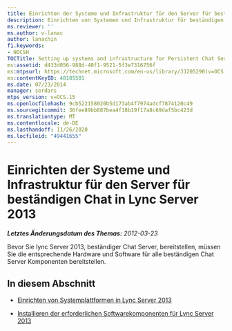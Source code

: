```yaml
---
title: Einrichten der Systeme und Infrastruktur für den Server für beständigen Chat
description: Einrichten von Systemen und Infrastruktur für beständigen Chat Server
ms.reviewer: ''
ms.author: v-lanac
author: lanachin
f1.keywords:
- NOCSH
TOCTitle: Setting up systems and infrastructure for Persistent Chat Server
ms:assetid: d433d056-988d-40f1-9521-5f3e7316756f
ms:mtpsurl: https://technet.microsoft.com/en-us/library/JJ205290(v=OCS.15)
ms:contentKeyID: 48185501
ms.date: 07/23/2014
manager: serdars
mtps_version: v=OCS.15
ms.openlocfilehash: 9cb522158020b5d173ab4f7974adcf7874120c49
ms.sourcegitcommit: 36fee89bb887bea4f18b19f17a8c69daf5bc423d
ms.translationtype: MT
ms.contentlocale: de-DE
ms.lasthandoff: 11/26/2020
ms.locfileid: "49441655"
---
```

# <a name="setting-up-systems-and-infrastructure-for-persistent-chat-server-in-lync-server-2013"></a>Einrichten der Systeme und Infrastruktur für den Server für beständigen Chat in Lync Server 2013

<div data-xmlns="http://www.w3.org/1999/xhtml">

<div class="topic" data-xmlns="http://www.w3.org/1999/xhtml" data-msxsl="urn:schemas-microsoft-com:xslt" data-cs="https://msdn.microsoft.com/">

<div data-asp="https://msdn2.microsoft.com/asp">



</div>

<div id="mainSection">

<div id="mainBody">

<span> </span>

_**Letztes Änderungsdatum des Themas:** 2012-03-23_

Bevor Sie lync Server 2013, beständiger Chat Server, bereitstellen, müssen Sie die entsprechende Hardware und Software für alle beständigen Chat Server Komponenten bereitstellen.

<div>

## <a name="in-this-section"></a>In diesem Abschnitt

  - [Einrichten von Systemplattformen in Lync Server 2013](lync-server-2013-set-up-system-platforms.md)

  - [Installieren der erforderlichen Softwarekomponenten für Lync Server 2013](lync-server-2013-install-lync-server-2013-prerequisite-software.md)

</div>

</div>

<span> </span>

</div>

</div>

</div>

